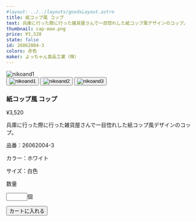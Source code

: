 ```yaml
---
#layout: ../../layouts/goodsLayout.astro
title: 紙コップ風 コップ
text: 兵庫に行った際に行った雑貨屋さんで一目惚れした紙コップ風デザインのコップ。
thumbnail: cap-mae.png
price: ¥3,520
state: false
id: 26062004-3
colors: 赤色
maker: よっちゃん食品工業（株）
---
```


<div class="content">

<div class="img-switcher">
      <img id="mainImg" class="main-img" src="/11_shimada/images/cap-mae.png" alt="nikoand1" />
      <div class="thumbnails">
        <button class="thumb-btn active"><img class="thumb-img" src="/11_shimada/images/cap-mae.png" alt="nikoand1" /></button>
        <button class="thumb-btn"><img class="thumb-img" src="/11_shimada/images/cap-usiro.png" alt="nikoand2" /></button>
        <button class="thumb-btn"><img class="thumb-img" src="/11_shimada/images/cap-ura.png" alt="nikoand3" /></button>
      </div>
    </div>

<div class="item">

### 紙コップ風 コップ

<p class="price">¥3,520</p>

<p class="text">兵庫に行った際に行った雑貨屋さんで一目惚れした紙コップ風デザインのコップ。</p>

<div class="detail">
<p class="id">品番：26062004-3</p>
<p class="color">カラー：ホワイト</p>
<p class="size">サイズ：白色</p>

<form>
<div class="countar">
  <p class="countar-text">数量</p>
  <input type="number" name="count" min="0" max="10">個</input>
</div>

<button type="submit">カートに入れる</button>
</form>
</div>

</div>
</div>